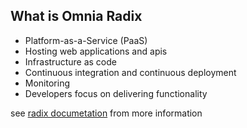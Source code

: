 ## What is Omnia Radix

- Platform-as-a-Service (PaaS)
- Hosting web applications and apis
- Infrastructure as code
- Continuous integration and continuous deployment
- Monitoring
- Developers focus on delivering functionality

see [radix documetation](https://www.radix.equinor.com/) from more information